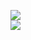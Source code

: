 [![](https://img.shields.io/badge/Made%20With-Github%20Spray-lightgrey.svg?style=for-the-badge&logo=github)](https://github.com/Annihil/github-spray#12467)  
[![](https://i.imgur.com/2DrTn0Z.gif)](https://github.com/Annihil/github-spray)